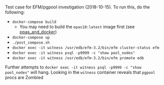 Test case for EFM/pgpool investigation (2018-10-15).  To run this, do the following:

* `docker-compose build`
    * You may need to build the `epas10:latest` image first (see [ppas_and_docker](https://github.com/richyen/ppas_and_docker/blob/master/epas/10/Dockerfile))
* `docker-compose up`
* `./post_compose.sh`
* `docker exec -it witness /usr/edb/efm-3.2/bin/efm cluster-status efm`
* `docker exec -it witness psql -p9999 -c "show pool_nodes"`
* `docker exec -it witness /usr/edb/efm-3.2/bin/efm promote edb`

Further attempts to `docker exec -it witness psql -p9999 -c "show pool_nodes"` will hang.  Looking in the `witness` container reveals that `pgpool` procs are Zombied
